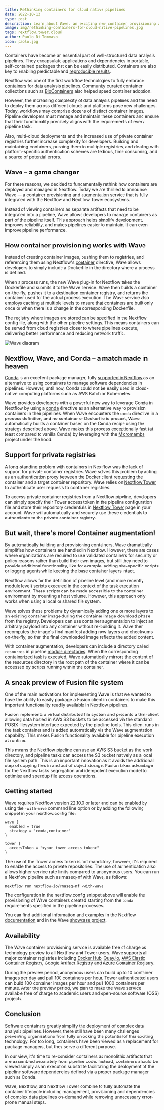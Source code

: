 ```yaml
---
title: Rethinking containers for cloud native pipelines
date: 2022-10-13
type: post
description: Learn about Wave, an exciting new container provisioning and augmentation service that is fully integrated with the Nextflow and Nextflow Tower ecosystems. Wave will change the way you think about provisioning and managing containers!
image: img/rethinking-containers-for-cloud-native-pipelines.jpg
tags: nextflow,tower,cloud
author: Paolo Di Tommaso
icon: paolo.jpg
---
```

Containers have become an essential part of well-structured data analysis pipelines. They encapsulate applications and dependencies in portable, self-contained packages that can be easily distributed. Containers are also key to enabling predictable and [reproducible results](https://www.nature.com/articles/nbt.3820).

Nextflow was one of the first workflow technologies to fully embrace [containers](https://www.nextflow.io/blog/2014/using-docker-in-hpc-cluster.html) for data analysis pipelines. Community curated container collections such as [BioContainers](https://biocontainers.pro/) also helped speed container adoption.

However, the increasing complexity of data analysis pipelines and the need to deploy them across different clouds and platforms pose new challenges. Today, workflows may comprise dozens of distinct container images. Pipeline developers must manage and maintain these containers and ensure that their functionality precisely aligns with the requirements of every pipeline task.

Also, multi-cloud deployments and the increased use of private container registries further increase complexity for developers. Building and maintaining containers, pushing them to multiple registries, and dealing with platform-specific authentication schemes are tedious, time consuming, and a source of potential errors.

## Wave – a game changer

For these reasons, we decided to fundamentally rethink how containers are deployed and managed in Nextflow. Today we are thrilled to announce Wave — a container provisioning and augmentation service that is fully integrated with the Nextflow and Nextflow Tower ecosystems.

Instead of viewing containers as separate artifacts that need to be integrated into a pipeline, Wave allows developers to manage containers as part of the pipeline itself. This approach helps simplify development, improves reliability, and makes pipelines easier to maintain. It can even improve pipeline performance.

## How container provisioning works with Wave

Instead of creating container images, pushing them to registries, and referencing them using Nextflow's [container](https://www.nextflow.io/docs/latest/process.html#container) directive, Wave allows developers to simply include a Dockerfile in the directory where a process is defined.

When a process runs, the new Wave plug-in for Nextflow takes the Dockerfile and submits it to the Wave service. Wave then builds a container on-the-fly, pushes it to a destination container registry, and returns the container used for the actual process execution. The Wave service also employs caching at multiple levels to ensure that containers are built only once or when there is a change in the corresponding Dockerfile.

The registry where images are stored can be specified in the Nextflow config file, along with the other pipeline settings. This means containers can be served from cloud registries closer to where pipelines execute, delivering better performance and reducing network traffic.

![Wave diagram](/img/wave-diagram.png)

## Nextflow, Wave, and Conda – a match made in heaven

[Conda](https://conda.io/) is an excellent package manager, fully [supported in Nextflow](https://www.nextflow.io/blog/2018/conda-support-has-landed.html) as an alternative to using containers to manage software dependencies in pipelines. However, until now, Conda could not be easily used in cloud-native computing platforms such as AWS Batch or Kubernetes.

Wave provides developers with a powerful new way to leverage Conda in Nextflow by using a [conda](https://www.nextflow.io/docs/latest/process.html#conda) directive as an alternative way to provision containers in their pipelines. When Wave encounters the `conda` directive in a process definition, and no container or Dockerfile is present, Wave automatically builds a container based on the Conda recipe using the strategy described above. Wave makes this process exceptionally fast (at least compared to vanilla Conda) by leveraging with the [Micromamba](https://github.com/mamba-org/mamba) project under the hood.

## Support for private registries

A long-standing problem with containers in Nextflow was the lack of support for private container registries. Wave solves this problem by acting as an authentication proxy between the Docker client requesting the container and a target container repository. Wave relies on [Nextflow Tower](https://seqera.io/tower/) to authenticate user requests to container registries.

To access private container registries from a Nextflow pipeline, developers can simply specify their Tower access token in the pipeline configuration file and store their repository credentials in [Nextflow Tower](https://help.tower.nf/22.2/credentials/overview/) page in your account. Wave will automatically and securely use these credentials to authenticate to the private container registry.

## But wait, there's more! Container augmentation!

By automatically building and provisioning containers, Wave dramatically simplifies how containers are handled in Nextflow. However, there are cases where organizations are required to use validated containers for security or policy reasons rather than build their own images, but still they need to provide additional functionality, like for example, adding site-specific scripts or logging agents while keeping the base container layers intact.

Nextflow allows for the definition of pipeline level (and more recently module level) scripts executed in the context of the task execution environment. These scripts can be made accessible to the container environment by mounting a host volume. However, this approach only works when using a local or shared file system.

Wave solves these problems by dynamically adding one or more layers to an existing container image during the container image download phase from the registry. Developers can use container augmentation to inject an arbitrary payload into any container without re-building it.  Wave then recomputes the image's final manifest adding new layers and checksums on-the-fly, so that the final downloaded image reflects the added content.

With container augmentation, developers can include a directory called `resources` in pipeline [module directories](https://www.nextflow.io/docs/latest/dsl2.html#module-directory). When the corresponding containerized task is executed, Wave automatically mirrors the content of the resources directory in the root path of the container where it can be accessed by scripts running within the container.

## A sneak preview of Fusion file system

One of the main motivations for implementing Wave is that we wanted to have the ability to easily package a Fusion client in containers to make this important functionality readily available in Nextflow pipelines.

Fusion implements a virtual distributed file system and presents a thin-client allowing data hosted in AWS S3 buckets to be accessed via the standard POSIX filesystem interface expected by the pipeline tools. This client runs in the task container and is added automatically via the Wave augmentation capability. This makes Fusion functionality available for pipeline execution at runtime.

This means the Nextflow pipeline can use an AWS S3 bucket as the work directory, and pipeline tasks can access the S3 bucket natively as a local file system path. This is an important innovation as it avoids the additional step of copying files in and out of object storage. Fusion takes advantage for the Nextflow tasks segregation and idempotent execution model to optimise and speedup file access operations.

## Getting started

Wave requires Nextflow version 22.10.0 or later and can be enabled by using the `-with-wave` command line option or by adding the following snippet in your nextflow.config file:

```
wave {
  enabled = true
  strategy = 'conda,container'
}

tower {
  accessToken = "<your tower access token>"
}
```

The use of the Tower access token is not mandatory, however, it's required to enable the access to private repositories. The use of authentication also allows higher service rate limits compared to anonymous users.  You can run a Nextflow pipeline such as rnaseq-nf with Wave, as follows:

```
nextflow run nextflow-io/rnaseq-nf -with-wave
```

The configuration in the nextflow.config snippet above will enable the provisioning  of Wave containers created starting from the `conda` requirements specified in the pipeline processes.

You can find additional information and examples in the Nextflow [documentation](https://www.nextflow.io/docs/latest/wave.html) and in the Wave [showcase project](https://github.com/seqeralabs/wave-showcase).

## Availability

The Wave container provisioning service is available free of charge as technology preview to all Nextflow and Tower users. Wave supports all major container registries including [Docker Hub](https://hub.docker.com/), [Quay.io](https://quay.io/), [AWS Elastic Container Registry](https://aws.amazon.com/ecr/), [Google Artifact Registry](https://cloud.google.com/artifact-registry) and [Azure Container Registry](https://azure.microsoft.com/en-us/products/container-registry/).

During the preview period, anonymous users can build up to 10 container images per day and pull 100 containers per hour. Tower authenticated users can build 100 container images per hour and pull 1000 containers per minute. After the preview period, we plan to make the Wave service available free of charge to academic users and open-source software (OSS) projects.

## Conclusion

Software containers greatly simplify the deployment of complex data analysis pipelines. However, there still have been many challenges preventing organizations from fully unlocking the potential of this exciting technology. For too long, containers have been viewed as a replacement for package managers, but they serve a different purpose.

In our view, it's time to re-consider containers as monolithic artifacts that are assembled separately from pipeline code. Instead, containers should be viewed simply as an execution substrate facilitating the deployment of the pipeline software dependencies defined via a proper package manager such as Conda.

Wave, Nextflow, and Nextflow Tower combine to fully automate the container lifecycle including management, provisioning and dependencies of complex data pipelines on-demand while removing unnecessary error-prone manual steps.
